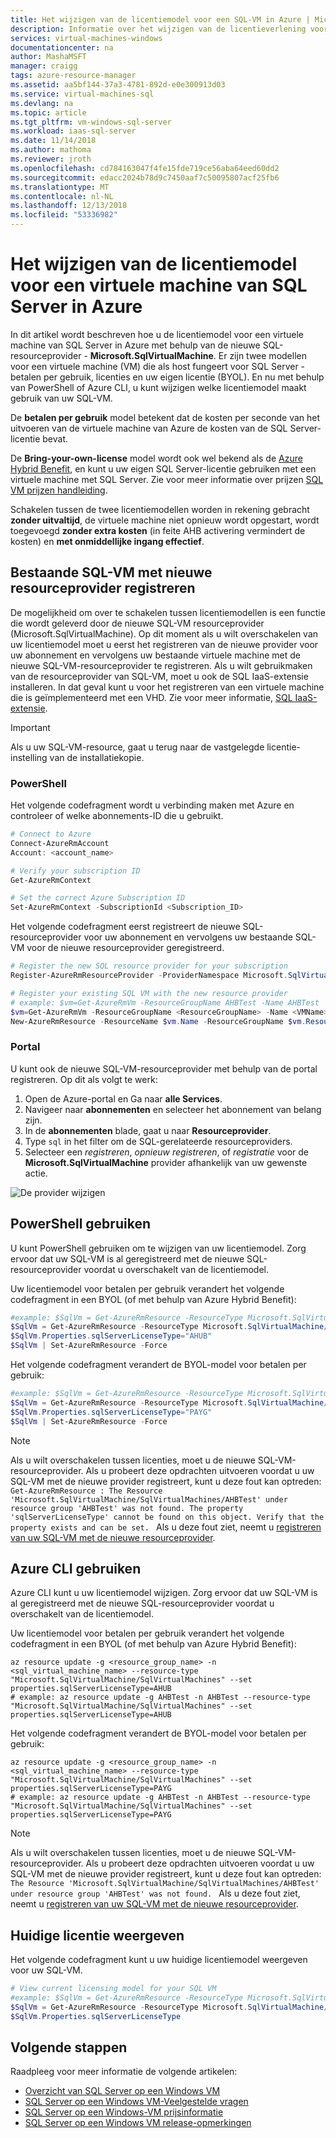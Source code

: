 ```yaml
---
title: Het wijzigen van de licentiemodel voor een SQL-VM in Azure | Microsoft Docs
description: Informatie over het wijzigen van de licentieverlening voor een SQL-VM in Azure.
services: virtual-machines-windows
documentationcenter: na
author: MashaMSFT
manager: craigg
tags: azure-resource-manager
ms.assetid: aa5bf144-37a3-4781-892d-e0e300913d03
ms.service: virtual-machines-sql
ms.devlang: na
ms.topic: article
ms.tgt_pltfrm: vm-windows-sql-server
ms.workload: iaas-sql-server
ms.date: 11/14/2018
ms.author: mathoma
ms.reviewer: jroth
ms.openlocfilehash: cd784163047f4fe15fde719ce56aba64eed60dd2
ms.sourcegitcommit: edacc2024b78d9c7450aaf7c50095807acf25fb6
ms.translationtype: MT
ms.contentlocale: nl-NL
ms.lasthandoff: 12/13/2018
ms.locfileid: "53336982"
---
```

# <a name="how-to-change-the-licensing-model-for-a-sql-server-virtual-machine-in-azure"></a>Het wijzigen van de licentiemodel voor een virtuele machine van SQL Server in Azure
In dit artikel wordt beschreven hoe u de licentiemodel voor een virtuele machine van SQL Server in Azure met behulp van de nieuwe SQL-resourceprovider - **Microsoft.SqlVirtualMachine**. Er zijn twee modellen voor een virtuele machine (VM) die als host fungeert voor SQL Server - betalen per gebruik, licenties en uw eigen licentie (BYOL). En nu met behulp van PowerShell of Azure CLI, u kunt wijzigen welke licentiemodel maakt gebruik van uw SQL-VM. 

De **betalen per gebruik** model betekent dat de kosten per seconde van het uitvoeren van de virtuele machine van Azure de kosten van de SQL Server-licentie bevat.

De **Bring-your-own-license** model wordt ook wel bekend als de [Azure Hybrid Benefit](https://azure.microsoft.com/pricing/hybrid-benefit/), en kunt u uw eigen SQL Server-licentie gebruiken met een virtuele machine met SQL Server. Zie voor meer informatie over prijzen [SQL VM prijzen handleiding](https://docs.microsoft.com/azure/virtual-machines/windows/sql/virtual-machines-windows-sql-server-pricing-guidance).

Schakelen tussen de twee licentiemodellen worden in rekening gebracht **zonder uitvaltijd**, de virtuele machine niet opnieuw wordt opgestart, wordt toegevoegd **zonder extra kosten** (in feite AHB activering vermindert de kosten) en **met onmiddellijke ingang effectief**. 


## <a name="register-existing-sql-vm-with-new-resource-provider"></a>Bestaande SQL-VM met nieuwe resourceprovider registreren
De mogelijkheid om over te schakelen tussen licentiemodellen is een functie die wordt geleverd door de nieuwe SQL-VM resourceprovider (Microsoft.SqlVirtualMachine). Op dit moment als u wilt overschakelen van uw licentiemodel moet u eerst het registreren van de nieuwe provider voor uw abonnement en vervolgens uw bestaande virtuele machine met de nieuwe SQL-VM-resourceprovider te registreren. Als u wilt gebruikmaken van de resourceprovider van SQL-VM, moet u ook de SQL IaaS-extensie installeren. In dat geval kunt u voor het registreren van een virtuele machine die is geïmplementeerd met een VHD. Zie voor meer informatie, [SQL IaaS-extensie](virtual-machines-windows-sql-server-agent-extension.md). 

  >[!IMPORTANT]
  > Als u uw SQL-VM-resource, gaat u terug naar de vastgelegde licentie-instelling van de installatiekopie. 

### <a name="powershell"></a>PowerShell


Het volgende codefragment wordt u verbinding maken met Azure en controleer of welke abonnements-ID die u gebruikt. 
```PowerShell
# Connect to Azure
Connect-AzureRmAccount
Account: <account_name>

# Verify your subscription ID
Get-AzureRmContext

# Set the correct Azure Subscription ID
Set-AzureRmContext -SubscriptionId <Subscription_ID>
```

Het volgende codefragment eerst registreert de nieuwe SQL-resourceprovider voor uw abonnement en vervolgens uw bestaande SQL-VM voor de nieuwe resourceprovider geregistreerd. 

```powershell
# Register the new SQL resource provider for your subscription
Register-AzureRmResourceProvider -ProviderNamespace Microsoft.SqlVirtualMachine

# Register your existing SQL VM with the new resource provider
# example: $vm=Get-AzureRmVm -ResourceGroupName AHBTest -Name AHBTest
$vm=Get-AzureRmVm -ResourceGroupName <ResourceGroupName> -Name <VMName>
New-AzureRmResource -ResourceName $vm.Name -ResourceGroupName $vm.ResourceGroupName -Location $vm.Location -ResourceType Microsoft.SqlVirtualMachine/sqlVirtualMachines -Properties @{virtualMachineResourceId=$vm.Id}
```

### <a name="portal"></a>Portal
U kunt ook de nieuwe SQL-VM-resourceprovider met behulp van de portal registreren. Op dit als volgt te werk:
1. Open de Azure-portal en Ga naar **alle Services**. 
1. Navigeer naar **abonnementen** en selecteer het abonnement van belang zijn.  
1. In de **abonnementen** blade, gaat u naar **Resourceprovider**. 
1. Type `sql` in het filter om de SQL-gerelateerde resourceproviders. 
1. Selecteer een *registreren*, *opnieuw registreren*, of *registratie* voor de **Microsoft.SqlVirtualMachine** provider afhankelijk van uw gewenste actie. 

  ![De provider wijzigen](media/virtual-machines-windows-sql-ahb/select-resource-provider-sql.png)


## <a name="use-powershell"></a>PowerShell gebruiken 
U kunt PowerShell gebruiken om te wijzigen van uw licentiemodel.  Zorg ervoor dat uw SQL-VM is al geregistreerd met de nieuwe SQL-resourceprovider voordat u overschakelt van de licentiemodel. 

Uw licentiemodel voor betalen per gebruik verandert het volgende codefragment in een BYOL (of met behulp van Azure Hybrid Benefit): 
```PowerShell
#example: $SqlVm = Get-AzureRmResource -ResourceType Microsoft.SqlVirtualMachine/SqlVirtualMachines -ResourceGroupName AHBTest -ResourceName AHBTest
$SqlVm = Get-AzureRmResource -ResourceType Microsoft.SqlVirtualMachine/SqlVirtualMachines -ResourceGroupName <resource_group_name> -ResourceName <VM_name>
$SqlVm.Properties.sqlServerLicenseType="AHUB"
$SqlVm | Set-AzureRmResource -Force 
``` 

Het volgende codefragment verandert de BYOL-model voor betalen per gebruik:
```PowerShell
#example: $SqlVm = Get-AzureRmResource -ResourceType Microsoft.SqlVirtualMachine/SqlVirtualMachines -ResourceGroupName AHBTest -ResourceName AHBTest
$SqlVm = Get-AzureRmResource -ResourceType Microsoft.SqlVirtualMachine/SqlVirtualMachines -ResourceGroupName <resource_group_name> -ResourceName <VM_name>
$SqlVm.Properties.sqlServerLicenseType="PAYG"
$SqlVm | Set-AzureRmResource -Force 
```

  >[!NOTE]
  > Als u wilt overschakelen tussen licenties, moet u de nieuwe SQL-VM-resourceprovider. Als u probeert deze opdrachten uitvoeren voordat u uw SQL-VM met de nieuwe provider registreert, kunt u deze fout kan optreden: `Get-AzureRmResource : The Resource 'Microsoft.SqlVirtualMachine/SqlVirtualMachines/AHBTest' under resource group 'AHBTest' was not found. The property 'sqlServerLicenseType' cannot be found on this object. Verify that the property exists and can be set. ` Als u deze fout ziet, neemt u [registreren van uw SQL-VM met de nieuwe resourceprovider](#register-existing-SQL-vm-with-new-resource-provider). 
 

## <a name="use-azure-cli"></a>Azure CLI gebruiken
Azure CLI kunt u uw licentiemodel wijzigen.  Zorg ervoor dat uw SQL-VM is al geregistreerd met de nieuwe SQL-resourceprovider voordat u overschakelt van de licentiemodel. 

Uw licentiemodel voor betalen per gebruik verandert het volgende codefragment in een BYOL (of met behulp van Azure Hybrid Benefit):
```azurecli
az resource update -g <resource_group_name> -n <sql_virtual_machine_name> --resource-type "Microsoft.SqlVirtualMachine/SqlVirtualMachines" --set properties.sqlServerLicenseType=AHUB
# example: az resource update -g AHBTest -n AHBTest --resource-type "Microsoft.SqlVirtualMachine/SqlVirtualMachines" --set properties.sqlServerLicenseType=AHUB
```

Het volgende codefragment verandert de BYOL-model voor betalen per gebruik: 
```azurecli
az resource update -g <resource_group_name> -n <sql_virtual_machine_name> --resource-type "Microsoft.SqlVirtualMachine/SqlVirtualMachines" --set properties.sqlServerLicenseType=PAYG
# example: az resource update -g AHBTest -n AHBTest --resource-type "Microsoft.SqlVirtualMachine/SqlVirtualMachines" --set properties.sqlServerLicenseType=PAYG
```

  >[!NOTE]
  >Als u wilt overschakelen tussen licenties, moet u de nieuwe SQL-VM-resourceprovider. Als u probeert deze opdrachten uitvoeren voordat u uw SQL-VM met de nieuwe provider registreert, kunt u deze fout kan optreden: `The Resource 'Microsoft.SqlVirtualMachine/SqlVirtualMachines/AHBTest' under resource group 'AHBTest' was not found. ` Als u deze fout ziet, neemt u [registreren van uw SQL-VM met de nieuwe resourceprovider](#register-existing-SQL-vm-with-new-resource-provider). 

## <a name="view-current-licensing"></a>Huidige licentie weergeven 

Het volgende codefragment kunt u uw huidige licentiemodel weergeven voor uw SQL-VM. 

```PowerShell
# View current licensing model for your SQL VM
#example: $SqlVm = Get-AzureRmResource -ResourceType Microsoft.SqlVirtualMachine/SqlVirtualMachines -ResourceGroupName <resource_group_name> -ResourceName <VM_name>
$SqlVm = Get-AzureRmResource -ResourceType Microsoft.SqlVirtualMachine/SqlVirtualMachines -ResourceGroupName <resource_group_name> -ResourceName <VM_name>
$SqlVm.Properties.sqlServerLicenseType
```

## <a name="next-steps"></a>Volgende stappen

Raadpleeg voor meer informatie de volgende artikelen: 

* [Overzicht van SQL Server op een Windows VM](virtual-machines-windows-sql-server-iaas-overview.md)
* [SQL Server op een Windows VM-Veelgestelde vragen](virtual-machines-windows-sql-server-iaas-faq.md)
* [SQL Server op een Windows-VM prijsinformatie](virtual-machines-windows-sql-server-pricing-guidance.md)
* [SQL Server op een Windows VM release-opmerkingen](virtual-machines-windows-sql-server-iaas-release-notes.md)


